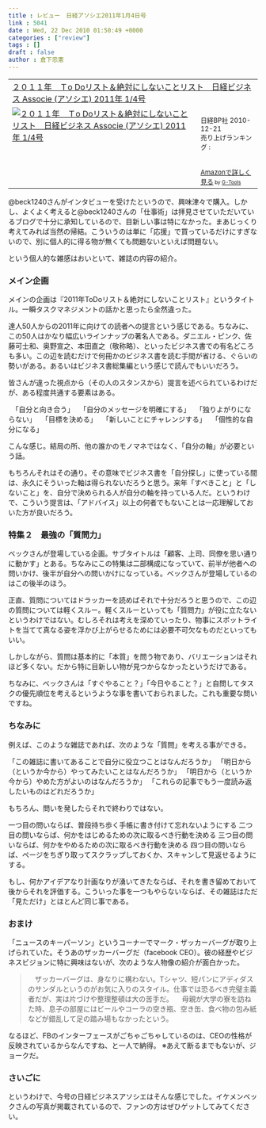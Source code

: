```yaml
---
title : レビュー　日経アソシエ2011年1月4日号
link : 5041
date : Wed, 22 Dec 2010 01:50:49 +0000
categories : ["review"]
tags : []
draft : false
author : 倉下忠憲
---
```


<table  border="0" cellpadding="5"><tr><td colspan="2"><a href="http://www.amazon.co.jp/%EF%BC%92%EF%BC%90%EF%BC%91%EF%BC%91%E5%B9%B4-%EF%BC%B4o-Do%E3%83%AA%E3%82%B9%E3%83%88%EF%BC%86%E7%B5%B6%E5%AF%BE%E3%81%AB%E3%81%97%E3%81%AA%E3%81%84%E3%81%93%E3%81%A8%E3%83%AA%E3%82%B9%E3%83%88-%E6%97%A5%E7%B5%8C%E3%83%93%E3%82%B8%E3%83%8D%E3%82%B9-Associe-%E3%82%A2%E3%82%BD%E3%82%B7%E3%82%A8-2011%E5%B9%B4/dp/B004FFCLHQ%3FSubscriptionId%3D15SMZCTB9V8NGR2TW082%26tag%3Drashita1000-22%26linkCode%3Dxm2%26camp%3D2025%26creative%3D165953%26creativeASIN%3DB004FFCLHQ" target="_top">２０１１年　Ｔo Doリスト＆絶対にしないことリスト　日経ビジネス Associe (アソシエ) 2011年 1/4号</a><img src="http://www.assoc-amazon.jp/e/ir?t=rashita1000-22&l=ur2&o=9" width="1" height="1" style="border: none;" alt="" /></td></tr><tr><td valign="top"><a href="http://www.amazon.co.jp/%EF%BC%92%EF%BC%90%EF%BC%91%EF%BC%91%E5%B9%B4-%EF%BC%B4o-Do%E3%83%AA%E3%82%B9%E3%83%88%EF%BC%86%E7%B5%B6%E5%AF%BE%E3%81%AB%E3%81%97%E3%81%AA%E3%81%84%E3%81%93%E3%81%A8%E3%83%AA%E3%82%B9%E3%83%88-%E6%97%A5%E7%B5%8C%E3%83%93%E3%82%B8%E3%83%8D%E3%82%B9-Associe-%E3%82%A2%E3%82%BD%E3%82%B7%E3%82%A8-2011%E5%B9%B4/dp/B004FFCLHQ%3FSubscriptionId%3D15SMZCTB9V8NGR2TW082%26tag%3Drashita1000-22%26linkCode%3Dxm2%26camp%3D2025%26creative%3D165953%26creativeASIN%3DB004FFCLHQ" target="_top"><img src="http://ecx.images-amazon.com/images/I/61i%2BtIkaV4L._SL160_.jpg" border="0" alt="２０１１年　Ｔo Doリスト＆絶対にしないことリスト　日経ビジネス Associe (アソシエ) 2011年 1/4号" /></a></td><td valign="top"><font size="-1"><br />日経BP社  2010-12-21<br />売り上げランキング : <br /><br /><br /><a href="http://www.amazon.co.jp/%EF%BC%92%EF%BC%90%EF%BC%91%EF%BC%91%E5%B9%B4-%EF%BC%B4o-Do%E3%83%AA%E3%82%B9%E3%83%88%EF%BC%86%E7%B5%B6%E5%AF%BE%E3%81%AB%E3%81%97%E3%81%AA%E3%81%84%E3%81%93%E3%81%A8%E3%83%AA%E3%82%B9%E3%83%88-%E6%97%A5%E7%B5%8C%E3%83%93%E3%82%B8%E3%83%8D%E3%82%B9-Associe-%E3%82%A2%E3%82%BD%E3%82%B7%E3%82%A8-2011%E5%B9%B4/dp/B004FFCLHQ%3FSubscriptionId%3D15SMZCTB9V8NGR2TW082%26tag%3Drashita1000-22%26linkCode%3Dxm2%26camp%3D2025%26creative%3D165953%26creativeASIN%3DB004FFCLHQ" target="_top">Amazonで詳しく見る</a></font><font size="-2"> by <a href="http://www.goodpic.com/mt/aws/index.html" >G-Tools</a></font></td></tr></table>

@beck1240さんがインタビューを受けたというので、興味津々で購入。しかし、よくよく考えると@beck1240さんの「仕事術」は拝見させていただいているブログで十分に承知しているので、目新しい事は特になかった。まあじっくり考えてみれば当然の帰結。こういうのは単に「応援」で買っているだけにすぎないので、別に個人的に得る物が無くても問題ないといえば問題ない。

という個人的な雑感はおいといて、雑誌の内容の紹介。
<h3>メイン企画</h3>
メインの企画は『2011年ToDoリスト＆絶対にしないことリスト』というタイトル。一瞬タスクマネジメントの話かと思ったら全然違った。

達人50人からの2011年に向けての読者への提言という感じである。ちなみに、この50人はかなり幅広いラインナップの著名人である。ダニエル・ピンク、佐藤可士和、奥野宣之、本田直之（敬称略）、といったビジネス書での有名どころも多い。この辺を読むだけで何冊かのビジネス書を読む手間が省ける、ぐらいの勢いがある。あるいはビジネス書総集編という感じで読んでもいいだろう。

皆さんが違った視点から（その人のスタンスから）提言を述べられているわけだが、ある程度共通する要素はある。

　「自分と向き合う」
　「自分のメッセージを明確にする」
　「独りよがりにならない」
　「目標を決める」
　「新しいことにチャレンジする」
　「個性的な自分になる」

こんな感じ。結局の所、他の誰かのモノマネではなく、「自分の軸」が必要という話。

もちろんそれはその通り。その意味でビジネス書を「自分探し」に使っている間は、永久にそういった軸は得られないだろうと思う。来年「すべきこと」と「しないこと」を、自分で決められる人が自分の軸を持っている人だ。というわけで、こういう提言は、「アドバイス」以上の何者でもないことは一応理解しておいた方が良いだろう。

<h3>特集２　最強の「質問力」</h3>
ベックさんが登場している企画。サブタイトルは「顧客、上司、同僚を思い通りに動かす」とある。ちなみにこの特集は二部構成になっていて、前半が他者への問いかけ、後半が自分への問いかけになっている。ベックさんが登場しているのはこの後半のほう。

正直、質問についてはドラッカーを読めばそれで十分だろうと思うので、この辺の質問については軽くスルー。軽くスルーといっても「質問力」が役に立たないというわけではない。むしろそれは考えを深めていったり、物事にスポットライトを当てて真なる姿を浮かび上がらせるためには必要不可欠なものだといってもいい。

しかしながら、質問は基本的に「本質」を問う物であり、バリエーションはそれほど多くない。だから特に目新しい物が見つからなかったというだけである。

ちなみに、ベックさんは「すぐやること？」「今日やること？」と自問してタスクの優先順位を考えるというような事を書いておられました。これも重要な問いですね。

<h3>ちなみに</h3>
例えば、このような雑誌であれば、次のような「質問」を考える事ができる。

「この雑誌に書いてあることで自分に役立つことはなんだろうか」
「明日から（というか今から）やってみたいことはなんだろうか」
「明日から（というか今から）やめた方がよいのはなんだろうか」
「これらの記事でもう一度読み返したいものはどれだろうか」

もちろん、問いを発したらそれで終わりではない。

一つ目の問いならば、普段持ち歩く手帳に書き付けて忘れないようにする
二つ目の問いならば、何かをはじめるための次に取るべき行動を決める
三つ目の問いならば、何かをやめるための次に取るべき行動を決める
四つ目の問いならば、ページをちぎり取ってスクラップしておくか、スキャンして見返せるようにする。

もし、何かアイデアなり計画なりが湧いてきたならば、それを書き留めておいて後からそれを評価する。こういった事を一つもやらないならば、その雑誌はただ「見ただけ」とほとんど同じ事である。

<h3>おまけ</h3>
「ニュースのキーパーソン」というコーナーでマーク・ザッカーバーグが取り上げられていた。そうあのザッカーバーグだ（facebook CEO）。彼の経歴やビジネスビジョンに特に興味はないが、次のような人物像の紹介が面白かった。

<blockquote>
　ザッカーバーグは、身なりに構わない。Tシャツ、短パンにアディダスのサンダルというのがお気に入りのスタイル。仕事では恐るべき完璧主義者だが、実は片づけや整理整頓は大の苦手だ。
　母親が大学の寮を訪ねた時、息子の部屋にはビールやコーラの空き瓶、空き缶、食べ物の包み紙などが錯乱して足の踏み場もなかったという。
</blockquote>

なるほど、FBのインターフェースがごちゃごちゃしているのは、CEOの性格が反映されているからなんですね、と一人で納得。
※あえて断るまでもないが、ジョークだ。

<h3>さいごに</h3>
というわけで、今号の日経ビジネスアソシエはそんな感じでした。イケメンベックさんの写真が掲載されているので、ファンの方はぜひゲットしてみてください。
